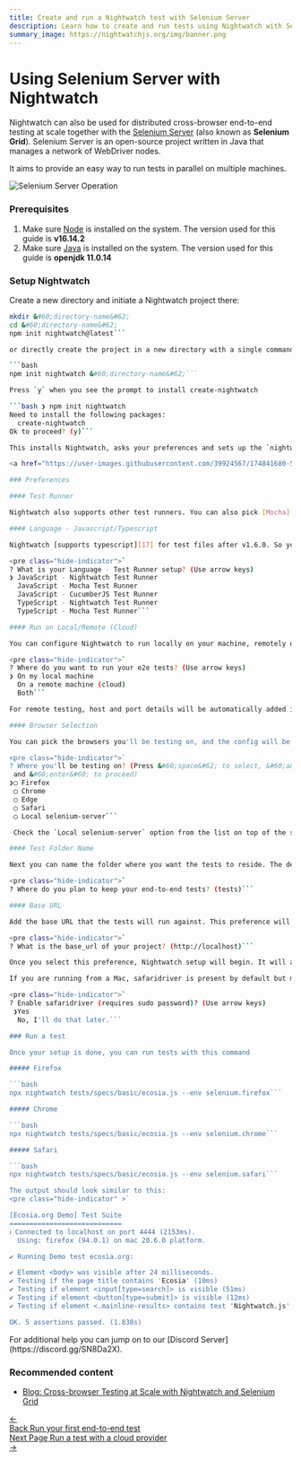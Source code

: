 ```yaml
---
title: Create and run a Nightwatch test with Selenium Server
description: Learn how to create and run tests using Nightwatch with Selenium Server
summary_image: https://nightwatchjs.org/img/banner.png
---
```


# Using Selenium Server with Nightwatch

Nightwatch can also be used for distributed cross-browser end-to-end testing at scale together with the [Selenium Server][13] (also known as **Selenium Grid**). Selenium Server is an open-source project written in Java that manages a network of WebDriver nodes.

It aims to provide an easy way to run tests in parallel on multiple machines.

![Selenium Server Operation][image-2]

### Prerequisites

1. Make sure [Node][1] is installed on the system. The version used for this guide is **v16.14.2**
2. Make sure [Java][11] is installed on the system. The version used for this guide is **openjdk 11.0.14**

### Setup Nightwatch

Create a new directory and initiate a Nightwatch project there:

```bash
mkdir &#60;directory-name&#62;
cd &#60;directory-name&#62;
npm init nightwatch@latest```

or directly create the project in a new directory with a single command:

```bash
npm init nightwatch &#60;directory-name&#62;```

Press `y` when you see the prompt to install create-nightwatch

```bash ❯ npm init nightwatch
Need to install the following packages:
  create-nightwatch
Ok to proceed? (y)```

This installs Nightwatch, asks your preferences and sets up the `nightwatch.conf.js` file based on your preferences as shown below

<a href="https://user-images.githubusercontent.com/39924567/174841680-59664ff6-da2d-44a3-a1df-52d22c69b1e2.gif"><img alt="Nightwatch setup using CLI Utility" src="https://user-images.githubusercontent.com/39924567/174841680-59664ff6-da2d-44a3-a1df-52d22c69b1e2.gif" class="img-with-dropshadow"></a>

### Preferences

#### Test Runner

Nightwatch also supports other test runners. You can also pick [Mocha][15] or [Cucumber JS][16] as a test runner apart from Nightwatch.

#### Language - Javascript/Typescript

Nightwatch [supports typescript][17] for test files after v1.6.0. So you can choose to have the test setup in Javascript or Typescript.

<pre class="hide-indicator">`
? What is your Language - Test Runner setup? (Use arrow keys)
❯ JavaScript - Nightwatch Test Runner
  JavaScript - Mocha Test Runner
  JavaScript - CucumberJS Test Runner
  TypeScript - Nightwatch Test Runner
  TypeScript - Mocha Test Runner```

#### Run on Local/Remote (Cloud)

You can configure Nightwatch to run locally on your machine, remotely on a cloud machine or both

<pre class="hide-indicator">`
? Where do you want to run your e2e tests? (Use arrow keys)
❯ On my local machine
  On a remote machine (cloud)
  Both```

For remote testing, host and port details will be automatically added in case you select `BrowserStack` or `Sauce Labs`. However if you select to run on your own remote selenium server or any other cloud provider, you will have to manually configure the host & port details in the `nightwatch.conf.js` file.

#### Browser Selection

You can pick the browsers you'll be testing on, and the config will be automatically created for them. We provide a multi-selection option so you can pick as many browsers you want to test on. You can also use the selenium-server when testing on the local machine.

<pre class="hide-indicator">`
? Where you'll be testing on? (Press &#60;space&#62; to select, &#60;a&#62; to toggle all, &#60;i&#62; to invert selection,
 and &#60;enter&#60; to proceed)
❯◯ Firefox
 ◯ Chrome
 ◯ Edge
 ◯ Safari
 ◯ Local selenium-server```

 Check the `Local selenium-server` option from the list on top of the selected browsers.

#### Test Folder Name

Next you can name the folder where you want the tests to reside. The default value is tests.

<pre class="hide-indicator">`
? Where do you plan to keep your end-to-end tests? (tests)```

#### Base URL

Add the base URL that the tests will run against. This preference will default to <http://localhost>

<pre class="hide-indicator">`
? What is the base_url of your project? (http://localhost)```

Once you select this preference, Nightwatch setup will begin. It will also generate sample tests for you to get started.

If you are running from a Mac, safaridriver is present by default but must be enabled. You will be presented with the following option.

<pre class="hide-indicator">`
? Enable safaridriver (requires sudo password)? (Use arrow keys)
 ❯Yes
  No, I'll do that later.```

### Run a test

Once your setup is done, you can run tests with this command

##### Firefox

```bash
npx nightwatch tests/specs/basic/ecosia.js --env selenium.firefox```

##### Chrome

```bash
npx nightwatch tests/specs/basic/ecosia.js --env selenium.chrome```

##### Safari

```bash
npx nightwatch tests/specs/basic/ecosia.js --env selenium.safari```

The output should look similar to this:
<pre class="hide-indicator" >`

[Ecosia.org Demo] Test Suite
============================
ℹ Connected to localhost on port 4444 (2153ms).
  Using: firefox (94.0.1) on mac 20.6.0 platform.

✔ Running Demo test ecosia.org:

✔ Element <body> was visible after 24 milliseconds.
✔ Testing if the page title contains 'Ecosia' (10ms)
✔ Testing if element <input[type=search]> is visible (51ms)
✔ Testing if element <button[type=submit]> is visible (12ms)
✔ Testing if element <.mainline-results> contains text 'Nightwatch.js' (197ms)

OK. 5 assertions passed. (1.838s)
```

<div class="alert alert-info">
For additional help you can jump on to our [Discord Server](https://discord.gg/SN8Da2X).
</div>

[1]: https://nodejs.org/
[11]: https://www.java.com/en/
[13]: https://github.com/SeleniumHQ/selenium/releases

[image-2]: /img/operation-cloud.png

### Recommended content

- [Blog: Cross-browser Testing at Scale with Nightwatch and Selenium Grid](https://nightwatchjs.org/blog/cross-browser-testing-at-scale-with-nightwatch-and-selenium-grid/)

<div class="doc-pagination pt-40">
  <div class="previous">
    <a href="/guide/quickstarts/create-and-run-a-nightwatch-test.html">
      <span>←</span>
        <div class="d-flex flex-column">
          <span class="smallT">Back</span>
          <span class="bigT">Run your first end-to-end test</span>
        </div>
    </a>
  </div>
  <div class="next">
    <a href="/guide/quickstarts/create-and-run-a-test-with-cloud-providers.html">
        <div class="d-flex flex-column">
          <span class="smallT">Next Page</span>
          <span class="bigT">Run a test with a cloud provider</span>
        </div>
        <span>→</span>
    </a>
  </div>
</div>
